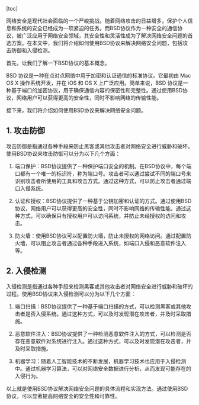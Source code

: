 
[toc]                    
                
                
网络安全是现代社会面临的一个严峻挑战。随着网络攻击的日益增多，保护个人信息和系统的安全已经成为一项紧迫的任务。而BSD协议作为一种安全的通信协议，被广泛应用于网络安全领域，其安全性和灵活性成为了解决网络安全问题的首选方案。在本文中，我们将介绍如何使用BSD协议来解决网络安全问题，包括攻击防御和入侵检测。

首先，让我们了解一下BSD协议的基本概念。

 BSD 协议是一种在点对点网络中用于加密和认证通信的标准协议。它最初由 Mac OS X 操作系统开发，并在 iOS 和 OS X 上广泛应用。简单来说，BSD 协议是一种基于端口的加密协议，用于确保通信内容的保密性和完整性。通过使用BSD协议，网络用户可以获得更高的安全性，同时不影响网络的传输性能。

接下来，我们将介绍如何使用BSD协议来解决网络安全问题。

## 1. 攻击防御

攻击防御是指通过各种手段来防止黑客或其他攻击者对网络安全进行威胁和破坏。使用BSD协议来攻击防御可以分为以下几个方面：

1. 端口保护：BSD协议提供了一种保护端口安全的机制。在BSD协议中，每个端口都有一个唯一的标识符，称为端口号。攻击者可以通过尝试不同的端口号来识别攻击者所使用的工具和攻击方式。通过这种方式，可以防止攻击者通过端口入侵系统。

2. 认证和授权：BSD协议提供了一种基于公钥加密和认证的方式。通过使用BSD协议，网络用户可以获得更高的安全性，同时不影响网络的传输性能。通过这种方式，可以确保只有授权用户可以访问系统，并防止未经授权的访问和攻击。

3. 防火墙：使用BSD协议可以配置防火墙，防止未授权的网络访问。通过配置防火墙，可以阻止攻击者通过各种手段进入系统，如端口入侵和恶意软件注入等。

## 2. 入侵检测

入侵检测是指通过各种手段来检测黑客或其他攻击者对网络安全进行威胁和破坏的过程。使用BSD协议来入侵检测可以分为以下几个方面：

1. 端口扫描：BSD协议提供了一种基于端口扫描的方式，可以检测黑客或其他攻击者是否入侵系统。通过这种方式，可以及时发现潜在攻击者，并及时采取措施。

2. 恶意软件注入：BSD协议提供了一种检测恶意软件注入的方式，可以检测是否存在恶意软件对系统进行注入。通过这种方式，可以及时发现潜在攻击者，并及时采取措施。

3. 机器学习：随着人工智能技术的不断发展，机器学习技术也应用于入侵检测中。通过机器学习算法，可以对网络安全数据进行分析，从而发现可能存在的入侵行为。

以上就是使用BSD协议解决网络安全问题的具体流程和实现方法。通过使用BSD协议，可以显著提高网络安全的安全性和可靠性。

